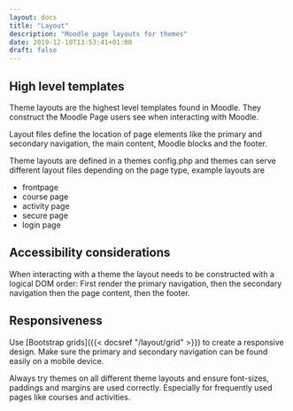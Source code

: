```yaml
---
layout: docs
title: "Layout"
description: "Moodle page layouts for themes"
date: 2019-12-10T13:53:41+01:00
draft: false
---
```


## High level templates

Theme layouts are the highest level templates found in Moodle. They construct the Moodle Page users see when interacting with Moodle.

Layout files define the location of page elements like the primary and secondary navigation, the main content, Moodle blocks and the footer.

Theme layouts are defined in a themes config.php and themes can serve different layout files depending on the page type, example layouts are

* frontpage
* course page
* activity page
* secure page
* login page

## Accessibility considerations

When interacting with a theme the layout needs to be constructed with a logical DOM order: First render the primary navigation, then the secondary navigation then the page content, then the footer.

## Responsiveness

Use [Bootstrap grids]({{< docsref "/layout/grid" >}}) to create a responsive design. Make sure the primary and secondary navigation can be found easily on a mobile device.

Always try themes on all different theme layouts and ensure font-sizes, paddings and margins are used correctly. Especially for frequently used pages like courses and activities.